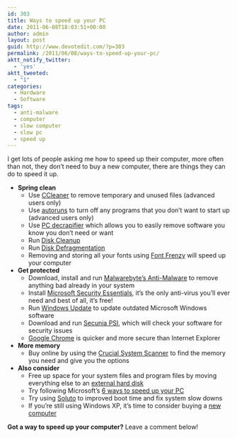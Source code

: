 ```yaml
---
id: 303
title: Ways to speed up your PC
date: 2011-06-08T18:03:51+00:00
author: admin
layout: post
guid: http://www.devotedit.com/?p=303
permalink: /2011/06/08/ways-to-speed-up-your-pc/
aktt_notify_twitter:
  - 'yes'
aktt_tweeted:
  - "1"
categories:
  - Hardware
  - Software
tags:
  - anti-malware
  - computer
  - slow computer
  - slow pc
  - speed up
---
```

I get lots of people asking me how to speed up their computer, more often than not, they don&#8217;t need to buy a new computer, there are things they can do to speed it up.

<!--more-->

  * **Spring clean** 
      * Use [CCleaner](http://www.piriform.com/ccleaner) to remove temporary and unused files (advanced users only)
      * Use [autoruns](http://technet.microsoft.com/en-us/sysinternals/bb963902) to turn off any programs that you don&#8217;t want to start up (advanced users only)
      * Use [PC decrapifier](http://www.pcdecrapifier.com/) which allows you to easily remove software you know you don&#8217;t need or want
      * Run [Disk Cleanup](http://support.microsoft.com/kb/310312)
      * Run [Disk Defragmentation](http://support.microsoft.com/kb/314848)
      * Removing and storing all your fonts using [Font Frenzy](http://www.sdsoftware.org/default.asp?id=5936) will speed up your computer
  * **Get protected** 
      * Download, install and run [Malwarebyte&#8217;s Anti-Malware](/getmbam) to remove anything bad already in your system
      * Install [Microsoft Security Essentials](http://www.microsoft.com/en-us/security_essentials/default.aspx), it&#8217;s the only anti-virus you&#8217;ll ever need and best of all, it&#8217;s free!
      * Run [Windows Update](http://windowsupdate.microsoft.com/) to update outdated Microsoft Windows software
      * Download and run [Secunia PSI](/getpsi), which will check your software for security issues
      * [Google Chrome](/blog/10-reasons-to-use-google-chrome) is quicker and more secure than Internet Explorer
  * **More memory** 
      * Buy online by using the [Crucial System Scanner](/crucial) to find the memory you need and give you the options
  * **Also consider** 
      * Free up space for your system files and program files by moving everything else to an [external hard disk](/dabs)
      * Try following Microsoft&#8217;s [6 ways to speed up your PC](http://www.microsoft.com/atwork/maintenance/speed.aspx)
      * Try using [Soluto](http://www.soluto.com/) to improved boot time and fix system slow downs
      * If you&#8217;re still using Windows XP, it&#8217;s time to consider buying a [new computer](/dell)

**Got a way to speed up your computer?** Leave a comment below!